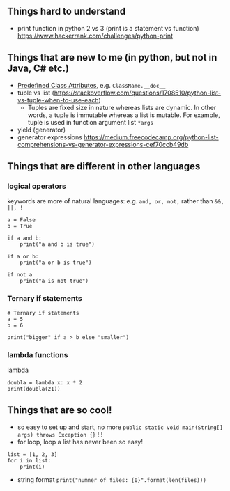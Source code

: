 ## Things hard to understand
- print function in python 2 vs 3 (print is a statement vs function)
https://www.hackerrank.com/challenges/python-print


## Things that are new to me (in python, but not in Java, C# etc.)
- [Predefined Class Attributes](http://www2.lib.uchicago.edu/keith/courses/python/class/5/), e.g. ``ClassName.__doc__``
- tuple vs list (https://stackoverflow.com/questions/1708510/python-list-vs-tuple-when-to-use-each)
    - Tuples are fixed size in nature whereas lists are dynamic. In other words, a tuple is immutable whereas a list is mutable. For example, tuple is used in function argument list `*args` 
- yield (generator)
- generator expressions https://medium.freecodecamp.org/python-list-comprehensions-vs-generator-expressions-cef70ccb49db

## Things that are different in other languages
### logical operators
keywords are more of natural languages: e.g. ```and, or, not,``` rather than ```&&, ||, !```
``` 
a = False
b = True

if a and b:
    print("a and b is true")

if a or b:
    print("a or b is true")

if not a
    print("a is not true")
```

### Ternary if statements 
```
# Ternary if statements 
a = 5
b = 6

print("bigger" if a > b else "smaller")
```

### lambda functions
lambda
```
doubla = lambda x: x * 2
print(doubla(21))
```

## Things that are so cool!
- so easy to set up and start, no more `public static void main(String[] args) throws Exception {}` !!!
- for loop, loop a list has never been so easy!
```
list = [1, 2, 3]
for i in list:
    print(i)
```
- string format
`print("numner of files: {0}".format(len(files)))`
